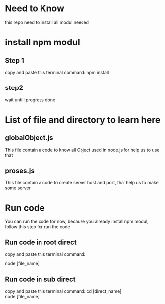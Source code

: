 # Need to Know
this repo need to install all modul needed <br>

# install npm modul

Step 1
--
copy and paste this terminal command:
npm install

step2
--
wait untill progress done

# List of file and directory to learn here

globalObject.js
--
This file contain a code to know all Object used in node.js for help us to use that

proses.js
--
This file contain a code to create server host and port, that help us to make some server

# Run code

You can run the code for now, because you already install npm modul, follow this step for run the code

Run code in root direct
--
copy and paste this terminal command:

node [file_name]

Run code in sub direct
--
copy and paste this terminal command:
cd [direct_name]<br>
node [file_name]
